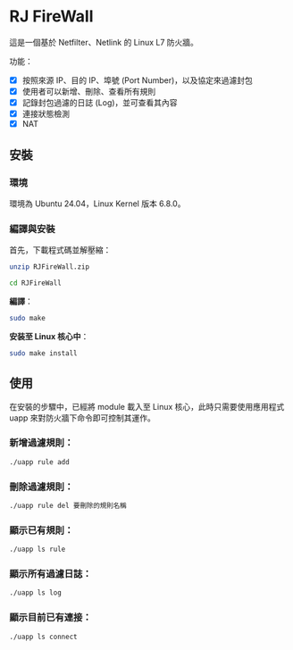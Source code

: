 # RJ FireWall

這是一個基於 Netfilter、Netlink 的 Linux L7 防火牆。

功能：
- [x] 按照來源 IP、目的 IP、埠號 (Port Number)，以及協定來過濾封包
- [x] 使用者可以新增、刪除、查看所有規則
- [x] 記錄封包過濾的日誌 (Log)，並可查看其內容
- [x] 連接狀態檢測
- [x] NAT

## 安裝

### 環境

環境為 Ubuntu 24.04，Linux Kernel 版本 6.8.0。

### 編譯與安裝

首先，下載程式碼並解壓縮：
```bash
unzip RJFireWall.zip

cd RJFireWall
```

**編譯**：
```bash
sudo make
```

**安装至 Linux 核心中**：
```bash
sudo make install
```

## 使用

在安裝的步驟中，已經將 module 載入至 Linux 核心，此時只需要使用應用程式 uapp 來對防火牆下命令即可控制其運作。

### 新增過濾規則：
```bash
./uapp rule add
```

### 刪除過濾規則：
```bash
./uapp rule del 要刪除的規則名稱
```

### 顯示已有規則：
```bash
./uapp ls rule
```

### 顯示所有過濾日誌：
```bash
./uapp ls log
```

### 顯示目前已有連接：
```bash
./uapp ls connect
```

